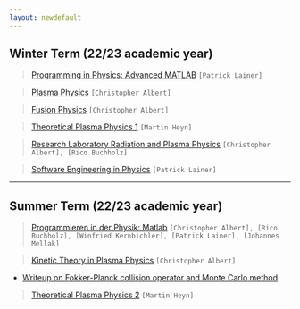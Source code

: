 ```yaml
---
layout: newdefault
---
```


## Winter Term (22/23 academic year)  
  
>
> [Programming in Physics: Advanced MATLAB](https://online.tugraz.at/tug_online/wbLv.wbShowLVDetail?pStpSpNr=336263) `[Patrick Lainer]`

> [Plasma Physics](https://online.tugraz.at/tug_online/wbLv.wbShowLVDetail?pStpSpNr=338120) `[Christopher Albert]`

> [Fusion Physics](https://online.tugraz.at/tug_online/wbLv.wbShowLVDetail?pStpSpNr=337418) `[Christopher Albert]`

> [Theoretical Plasma Physics 1](https://online.tugraz.at/tug_online/wbLv.wbShowLVDetail?pStpSpNr=336409) `[Martin Heyn]`	

> [Research Laboratory Radiation and Plasma Physics](https://online.tugraz.at/tug_online/wbLv.wbShowLVDetail?pStpSpNr=338069) `[Christopher Albert], [Rico Buchholz]`

> [Software Engineering in Physics](https://online.tugraz.at/tug_online/ee/ui/ca2/app/desktop/#/slc.tm.cp/student/courses/410565?$ctx=design=ca;lang=de&$scrollTo=toc_overview) `[Patrick Lainer]`


----

## Summer Term (22/23 academic year)  

>  
> [Programmieren in der Physik: Matlab](https://online.tugraz.at/tug_online/wbLv.wbShowLVDetail?pStpSpNr=335823) `[Christopher Albert], [Rico Buchholz], [Winfried Kernbichler], [Patrick Lainer], [Johannes Mellak]`

> [Kinetic Theory in Plasma Physics](https://online.tugraz.at/tug_online/wbLv.wbShowLVDetail?pStpSpNr=334655) `[Christopher Albert]`
- [Writeup on Fokker-Planck collision operator and Monte Carlo method](/assets/teaching/fokker_planck.pdf)

> [Theoretical Plasma Physics 2](https://online.tugraz.at/tug_online/wbLv.wbShowLVDetail?pStpSpNr=333021&pSpracheNr=) `[Martin Heyn]`

